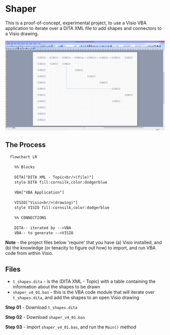 # Shaper 
This is a proof-of-concept, experimental project, to use a Visio VBA application to iterate over a DITA XML file to add shapes and connectors to a Visio drawing.

![shaper_v4.01.png](shaper_v4.01.png)

## The Process
```mermaid
  flowchart LR

    %% Blocks

    DITA["DITA XML - Topic<br/>(file)"]
    style DITA fill:cornsilk,color:dodgerblue

    VBA["VBA Application"]

    VISIO["Visio<br/>(drawing)"]
    style VISIO fill:cornsilk,color:dodgerblue

    %% CONNECTIONS
    
    DITA-- iterated by -->VBA
    VBA-- to generate -->VISIO

```

**Note** - the project files below 'require' that you have (a) Visio installed, and (b) the knowledge (or tenacity to figure out how) to import, and run VBA code from within Visio.

## Files
* ```t_shapes.dita``` - is the (DITA XML - Topic) with a table containing the information about the shapes to be drawn
* ```shaper_v4_01.bas``` - this is the VBA code module that will iterate over ```t_shapes.dita```, and add the shapes to an open Visio drawing

**Step 01** - Download ```t_shapes.dita```

**Step 02** - Download ```shaper_v4_01.bas```

**Step 03** - Import ```shaper_v4_01.bas```, and run the ```Main()``` method
